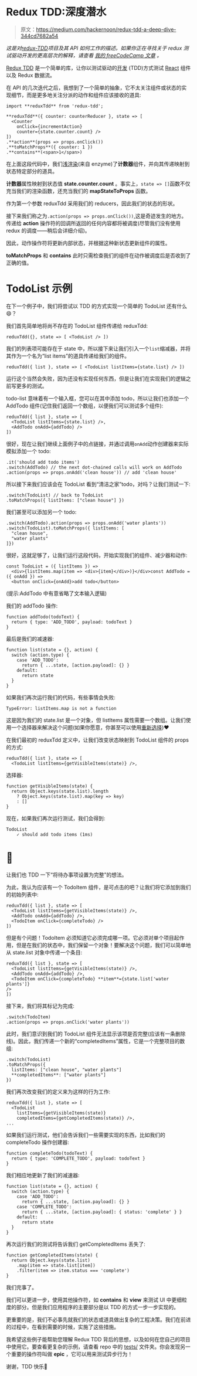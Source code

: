 # Redux TDD:深度潜水

> 原文：<https://medium.com/hackernoon/redux-tdd-a-deep-dive-344cd7682a54>

*这是对*[*redux-TDD*](https://github.com/lmatteis/redux-tdd)*项目及其 API 如何工作的描述。如果你正在寻找关于 redux 测试驱动开发的更高层次的解释，请查看* [*我的 freeCodeCamp 文章*](https://medium.freecodecamp.org/test-driven-development-with-react-and-redux-using-redux-tdd-3fd3be299918) *。*

[Redux TDD](https://github.com/lmatteis/redux-tdd) 是一个简单的库，让你以测试驱动的[开发](https://hackernoon.com/tagged/development) (TDD)方式测试 [React](https://hackernoon.com/tagged/react) 组件以及 Redux 数据流。

在 API 的几次迭代之后，我想到了一个简单的抽象，它不太关注组件或状态的实现细节，而是更多地关注分派的动作和组件应该接收的道具:

```
import **reduxTdd** from 'redux-tdd';

**reduxTdd**({ counter: counterReducer }, state => [
  <Counter
    onClick={incrementAction}
    counter={state.counter.count} />
])
.**action**(props => props.onClick())
.**toMatchProps**({ counter: 1 })
.**contains**(<span>1</span>)
```

在上面这段代码中，我们[浅渲染](http://airbnb.io/enzyme/docs/api/shallow.html)(来自 enzyme)了**计数器**组件，并向其传递映射到状态特定部分的道具。

**计数器**属性映射到状态值 **state.counter.count** 。事实上，`state => []`函数不仅充当我们的渲染函数，还充当我们的 **mapStateToProps** 函数。

作为第一个参数 reduxTdd 采用我们的 reducers，因此我们的状态的形状。

接下来我们称之为`.action(props => props.onClick())`,这是奇迹发生的地方。传递给 **action** 操作符的回调所返回的任何内容都将被调度(尽管我们没有使用 redux 的调度——稍后会详细介绍)。

因此，动作操作符将更新内部状态，并根据这种新状态更新组件的属性。

**toMatchProps** 和 **contains** 此时只需检查我们的组件在动作被调度后是否收到了正确的值。

# TodoList 示例

在下一个例子中，我们将尝试以 TDD 的方式实现一个简单的 TodoList 还有什么😄？

我们首先简单地将尚不存在的 TodoList 组件传递给 reduxTdd:

```
reduxTdd({}, state => [ <TodoList /> ])
```

我们的列表项可能存在于 state 中，所以接下来让我们引入一个`list`缩减器，并将其作为一个名为“list items”的道具传递给我们的组件。

```
reduxTdd({ list }, state => [ <TodoList listItems={state.list} /> ])
```

运行这个当然会失败，因为还没有实现任何东西，但是让我们在实现我们的逻辑之前写更多的测试。

todo-list 意味着有一个输入框，您可以在其中添加 todo，所以让我们也添加一个 AddTodo 组件(记住我们返回一个数组，以便我们可以测试多个组件):

```
reduxTdd({ list }, state => [ 
  <TodoList listItems={state.list} />,
  <AddTodo onAdd={addTodo} />
])
```

很好，现在让我们继续上面例子中的点链接，并通过调用`onAdd`动作创建器来实际模拟添加一个 todo:

```
.it('should add todo items')
.switch(AddTodo) // the next dot-chained calls will work on AddTodo
.action(props => props.onAdd('clean house')) // add 'clean house'
```

所以接下来我们应该会在 TodoList 看到“清洁之家”todo，对吗？让我们测试一下:

```
.switch(TodoList) // back to TodoList
.toMatchProps({ listItems: ["clean house"] })
```

我们甚至可以添加另一个 todo:

```
.switch(AddTodo).action(props => props.onAdd('water plants'))
.switch(TodoList).toMatchProps({ listItems: [
  "clean house",
  "water plants"
]})
```

很好，这就足够了，让我们运行这段代码，开始实现我们的组件、减少器和动作:

```
const TodoList = ({ listItems }) => 
  <div>{listItems.map(item => <div>{item}</div>)}</div>const AddTodo = ({ onAdd }) =>
  <button onClick={onAdd}>add todo</button>
```

(提示:AddTodo 中有意省略了文本输入逻辑)

我们的 addTodo 操作:

```
function addTodo(todoText) {
  return { type: 'ADD_TODO', payload: todoText }
}
```

最后是我们的减速器:

```
function list(state = {}, action) {
  switch (action.type) {
    case 'ADD_TODO':
      return { ...state, [action.payload]: {} }
    default:
      return state
  }
}
```

如果我们再次运行我们的代码，有些事情会失败:

```
TypeError: listItems.map is not a function
```

这是因为我们的 state.list 是一个对象，但 listItems 属性需要一个数组。让我们使用一个选择器来解决这个问题(如果你愿意，你甚至可以使用[重新选择](https://github.com/reactjs/reselect))❤️

在我们最初的 reduxTdd 定义中，让我们改变状态映射到 TodoList 组件的 props 的方式:

```
reduxTdd({ list }, state => [ 
  <TodoList listItems={getVisibleItems(state)} />,
```

选择器:

```
function getVisibleItems(state) {
  return Object.keys(state.list).length
    ? Object.keys(state.list).map(key => key)
    : []
}
```

现在，如果我们再次运行测试，我们会得到:

```
TodoList
    ✓ should add todo items (1ms)
```

# 🎉

让我们也 TDD 一下“将待办事项设置为完整”的想法。

为此，我认为应该有一个 TodoItem 组件，是可点击的吧？让我们将它添加到我们的初始列表中:

```
reduxTdd({ list }, state => [
  <TodoList listItems={getVisibleItems(state)} />,
  <AddTodo onAdd={addTodo} />,
  <TodoItem onClick={completeTodo} />
])
```

但是有个问题！TodoItem 必须知道它必须完成哪一项。它必须对单个项目起作用，但是在我们的状态中，我们保留一个对象！要解决这个问题，我们可以简单地从 state.list 对象中传递一个条目:

```
reduxTdd({ list }, state => [
  <TodoList listItems={getVisibleItems(state)} />,
  <AddTodo onAdd={addTodo} />,
  <TodoItem onClick={completeTodo} **item**={state.list['water plants']}    
/>
])
```

接下来，我们将其标记为完成:

```
.switch(TodoItem)
.action(props => props.onClick('water plants'))
```

此时，我们意识到我们的 TodoList 组件无法显示该项是否完整(应该有一条删除线)。因此，我们传递一个新的“completedItems”属性，它是一个完整项目的数组:

```
.switch(TodoList)
.toMatchProps({ 
  listItems: ["clean house", "water plants"] 
  **completedItems**: ["water plants"]
})
```

我们再次改变我们的定义来为这样的行为工作:

```
reduxTdd({ list }, state => [
  <TodoList 
    listItems={getVisibleItems(state)} 
    completedItems={getCompletedItems(state)} />,
...
```

如果我们运行测试，他们会告诉我们一些需要实现的东西，比如我们的 completeTodo 操作创建器:

```
function completeTodo(todoText) {
  return { type: 'COMPLETE_TODO', payload: todoText }
}
```

我们相应地更新了我们的减速器:

```
function list(state = {}, action) {
  switch (action.type) {
    case 'ADD_TODO':
      return { ...state, [action.payload]: {} }
    case 'COMPLETE_TODO':
      return { ...state, [action.payload]: { status: 'complete' } }
    default:
      return state
  }
}
```

再次运行我们的测试将告诉我们 getCompletedItems 丢失了:

```
function getCompletedItems(state) {
  return Object.keys(state.list)
    .map(item => state.list[item])
    .filter(item => item.status === 'complete')
}
```

我们完事了。

我们可以更进一步，使用其他操作符，如 **contains** 和 **view** 来测试 UI 中更细粒度的部分。但是我们应用程序的主要部分是以 TDD 的方式一步一步实现的。

更重要的是，我们不必事先就我们的状态或道具做出复杂的工程决策。我们在前进的过程中，在看到需要的时候，实施了这些措施。

我希望这些例子能帮助您理解 Redux TDD 背后的思想，以及如何在您自己的项目中使用它。要查看更复杂的示例，请查看 repo 中的 [tests/](https://github.com/lmatteis/redux-tdd/tree/master/test) 文件夹。你会发现另一个重要的操作符叫做 **epic** ，它可以用来测试异步行为！

谢谢，TDD 快乐🤗